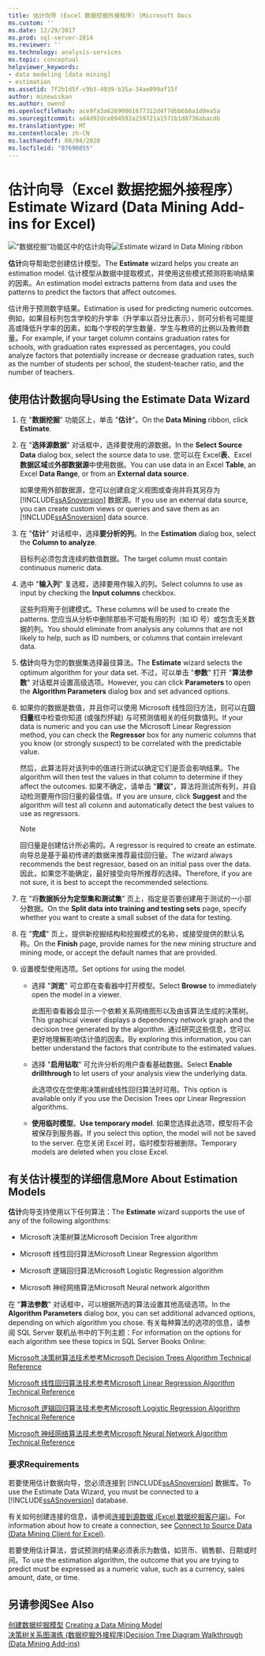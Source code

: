 ```yaml
---
title: 估计向导 (Excel 数据挖掘外接程序) |Microsoft Docs
ms.custom: ''
ms.date: 12/29/2017
ms.prod: sql-server-2014
ms.reviewer: ''
ms.technology: analysis-services
ms.topic: conceptual
helpviewer_keywords:
- data modeling [data mining]
- estimation
ms.assetid: 7f2b1d5f-c9b3-4939-b35a-34ae099af15f
author: minewiskan
ms.author: owend
ms.openlocfilehash: ace9fa3a62690061677312d4f7dbb6b8a1d0ea5a
ms.sourcegitcommit: ad4d92dce894592a259721a1571b1d8736abacdb
ms.translationtype: MT
ms.contentlocale: zh-CN
ms.lasthandoff: 08/04/2020
ms.locfileid: "87690855"
---
```

# <a name="estimate-wizard-data-mining-add-ins-for-excel"></a><span data-ttu-id="3ce77-102">估计向导（Excel 数据挖掘外接程序）</span><span class="sxs-lookup"><span data-stu-id="3ce77-102">Estimate Wizard (Data Mining Add-ins for Excel)</span></span>
  <span data-ttu-id="3ce77-103">![“数据挖掘”功能区中的估计向导](media/dmc-estimate.gif "“数据挖掘”功能区中的估计向导")</span><span class="sxs-lookup"><span data-stu-id="3ce77-103">![Estimate wizard in Data Mining ribbon](media/dmc-estimate.gif "Estimate wizard in Data Mining ribbon")</span></span>  
  
 <span data-ttu-id="3ce77-104">**估计**向导帮助您创建估计模型。</span><span class="sxs-lookup"><span data-stu-id="3ce77-104">The **Estimate** wizard helps you create an estimation model.</span></span> <span data-ttu-id="3ce77-105">估计模型从数据中提取模式，并使用这些模式预测将影响结果的因素。</span><span class="sxs-lookup"><span data-stu-id="3ce77-105">An estimation model extracts patterns from data and uses the patterns to predict the factors that affect outcomes.</span></span>  
  
 <span data-ttu-id="3ce77-106">估计用于预测数字结果。</span><span class="sxs-lookup"><span data-stu-id="3ce77-106">Estimation is used for predicting numeric outcomes.</span></span> <span data-ttu-id="3ce77-107">例如，如果目标列包含学校的升学率（升学率以百分比表示），则可分析有可能提高或降低升学率的因素，如每个学校的学生数量、学生与教师的比例以及教师数量。</span><span class="sxs-lookup"><span data-stu-id="3ce77-107">For example, if your target column contains graduation rates for schools, with graduation rates expressed as percentages, you could analyze factors that potentially increase or decrease graduation rates, such as the number of students per school, the student-teacher ratio, and the number of teachers.</span></span>  
  
## <a name="using-the-estimate-data-wizard"></a><span data-ttu-id="3ce77-108">使用估计数据向导</span><span class="sxs-lookup"><span data-stu-id="3ce77-108">Using the Estimate Data Wizard</span></span>  
  
1.  <span data-ttu-id="3ce77-109">在 "**数据挖掘**" 功能区上，单击 "**估计**"。</span><span class="sxs-lookup"><span data-stu-id="3ce77-109">On the **Data Mining** ribbon, click **Estimate**.</span></span>  
  
2.  <span data-ttu-id="3ce77-110">在 "**选择源数据**" 对话框中，选择要使用的源数据。</span><span class="sxs-lookup"><span data-stu-id="3ce77-110">In the **Select Source Data** dialog box, select the source data to use.</span></span> <span data-ttu-id="3ce77-111">您可以在 Excel**表**、Excel**数据区域**或**外部数据源**中使用数据。</span><span class="sxs-lookup"><span data-stu-id="3ce77-111">You can use data in an Excel **Table**, an Excel **Data Range**, or from an **External data source**.</span></span>  
  
     <span data-ttu-id="3ce77-112">如果使用外部数据源，您可以创建自定义视图或查询并将其另存为 [!INCLUDE[ssASnoversion](../includes/ssasnoversion-md.md)] 数据源。</span><span class="sxs-lookup"><span data-stu-id="3ce77-112">If you use an external data source, you can create custom views or queries and save them as an [!INCLUDE[ssASnoversion](../includes/ssasnoversion-md.md)] data source.</span></span>  
  
3.  <span data-ttu-id="3ce77-113">在 "**估计**" 对话框中，选择**要分析的列**。</span><span class="sxs-lookup"><span data-stu-id="3ce77-113">In the **Estimation** dialog box, select the **Column to analyze**.</span></span>  
  
     <span data-ttu-id="3ce77-114">目标列必须包含连续的数值数据。</span><span class="sxs-lookup"><span data-stu-id="3ce77-114">The target column must contain continuous numeric data.</span></span>  
  
4.  <span data-ttu-id="3ce77-115">选中 "**输入列**" 复选框，选择要用作输入的列。</span><span class="sxs-lookup"><span data-stu-id="3ce77-115">Select columns to use as input by checking the **Input columns** checkbox.</span></span>  
  
     <span data-ttu-id="3ce77-116">这些列将用于创建模式。</span><span class="sxs-lookup"><span data-stu-id="3ce77-116">These columns will be used to create the patterns.</span></span> <span data-ttu-id="3ce77-117">您应当从分析中删除那些不可能有用的列（如 ID 号）或包含无关数据的列。</span><span class="sxs-lookup"><span data-stu-id="3ce77-117">You should eliminate from analysis any columns that are not likely to help, such as ID numbers, or columns that contain irrelevant data.</span></span>  
  
5.  <span data-ttu-id="3ce77-118">**估计**向导为您的数据集选择最佳算法。</span><span class="sxs-lookup"><span data-stu-id="3ce77-118">The **Estimate** wizard selects the optimum algorithm for your data set.</span></span> <span data-ttu-id="3ce77-119">不过，可以单击 "**参数**" 打开 "**算法参数**" 对话框并设置高级选项。</span><span class="sxs-lookup"><span data-stu-id="3ce77-119">However, you can click **Parameters** to open the **Algorithm Parameters** dialog box and set advanced options.</span></span>  
  
6.  <span data-ttu-id="3ce77-120">如果你的数据是数值，并且你可以使用 Microsoft 线性回归方法，则可以在**回归量**框中检查你知道 (或强烈怀疑) 与可预测值相关的任何数值列。</span><span class="sxs-lookup"><span data-stu-id="3ce77-120">If your data is numeric and you can use the Microsoft Linear Regression method, you can check the **Regressor** box for any numeric columns that you know (or strongly suspect) to be correlated with the predictable value.</span></span>  
  
     <span data-ttu-id="3ce77-121">然后，此算法将对该列中的值进行测试以确定它们是否会影响结果。</span><span class="sxs-lookup"><span data-stu-id="3ce77-121">The algorithm will then test the values in that column to determine if they affect the outcomes.</span></span> <span data-ttu-id="3ce77-122">如果不确定，请单击 "**建议**"，算法将测试所有列，并自动检测要用作回归量的最佳值。</span><span class="sxs-lookup"><span data-stu-id="3ce77-122">If you are unsure, click **Suggest** and the algorithm will test all column and automatically detect the best values to use as regressors.</span></span>  
  
    > [!NOTE]  
    >  <span data-ttu-id="3ce77-123">回归量是创建估计所必需的。</span><span class="sxs-lookup"><span data-stu-id="3ce77-123">A regressor is required to create an estimate.</span></span> <span data-ttu-id="3ce77-124">向导总是基于最初传递的数据来推荐最佳回归量。</span><span class="sxs-lookup"><span data-stu-id="3ce77-124">The wizard always recommends the best regressor, based on an initial pass over the data.</span></span> <span data-ttu-id="3ce77-125">因此，如果您不能确定，最好接受向导所推荐的选择。</span><span class="sxs-lookup"><span data-stu-id="3ce77-125">Therefore, if you are not sure, it is best to accept the recommended selections.</span></span>  
  
7.  <span data-ttu-id="3ce77-126">在 "将**数据拆分为定型集和测试集**" 页上，指定是否要创建用于测试的一小部分数据。</span><span class="sxs-lookup"><span data-stu-id="3ce77-126">On the **Split data into training and testing sets** page, specify whether you want to create a small subset of the data for testing.</span></span>  
  
8.  <span data-ttu-id="3ce77-127">在 "**完成**" 页上，提供新挖掘结构和挖掘模式的名称，或接受提供的默认名称。</span><span class="sxs-lookup"><span data-stu-id="3ce77-127">On the **Finish** page, provide names for the new mining structure and mining mode, or accept the default names that are provided.</span></span>  
  
9. <span data-ttu-id="3ce77-128">设置模型使用选项。</span><span class="sxs-lookup"><span data-stu-id="3ce77-128">Set options for using the model.</span></span>  
  
    -   <span data-ttu-id="3ce77-129">选择 "**浏览**" 可立即在查看器中打开模型。</span><span class="sxs-lookup"><span data-stu-id="3ce77-129">Select **Browse** to immediately open the model in a viewer.</span></span>  
  
         <span data-ttu-id="3ce77-130">此图形查看器会显示一个依赖关系网络图形以及由该算法生成的决策树。</span><span class="sxs-lookup"><span data-stu-id="3ce77-130">This graphical viewer displays a dependency network graph and the decision tree generated by the algorithm.</span></span> <span data-ttu-id="3ce77-131">通过研究这些信息，您可以更好地理解影响估计值的因素。</span><span class="sxs-lookup"><span data-stu-id="3ce77-131">By exploring this information, you can better understand the factors that contribute to the estimated values.</span></span>  
  
    -   <span data-ttu-id="3ce77-132">选择 "**启用钻取**" 可允许分析的用户查看基础数据。</span><span class="sxs-lookup"><span data-stu-id="3ce77-132">Select **Enable drillthrough** to let users of your analysis view the underlying data.</span></span>  
  
         <span data-ttu-id="3ce77-133">此选项仅在您使用决策树或线性回归算法时可用。</span><span class="sxs-lookup"><span data-stu-id="3ce77-133">This option is available only if you use the Decision Trees opr Linear Regression algorithms.</span></span>  
  
    -   <span data-ttu-id="3ce77-134">**使用临时模型**。</span><span class="sxs-lookup"><span data-stu-id="3ce77-134">**Use temporary model**.</span></span> <span data-ttu-id="3ce77-135">如果您选择此选项，模型将不会被保存到服务器。</span><span class="sxs-lookup"><span data-stu-id="3ce77-135">If you select this option, the model will not be saved to the server.</span></span> <span data-ttu-id="3ce77-136">在您关闭 Excel 时，临时模型将被删除。</span><span class="sxs-lookup"><span data-stu-id="3ce77-136">Temporary models are deleted when you close Excel.</span></span>  
  
## <a name="more-about-estimation-models"></a><span data-ttu-id="3ce77-137">有关估计模型的详细信息</span><span class="sxs-lookup"><span data-stu-id="3ce77-137">More About Estimation Models</span></span>  
 <span data-ttu-id="3ce77-138">**估计**向导支持使用以下任何算法：</span><span class="sxs-lookup"><span data-stu-id="3ce77-138">The **Estimate** wizard supports the use of any of the following algorithms:</span></span>  
  
-   <span data-ttu-id="3ce77-139">Microsoft 决策树算法</span><span class="sxs-lookup"><span data-stu-id="3ce77-139">Microsoft Decision Tree algorithm</span></span>  
  
-   <span data-ttu-id="3ce77-140">Microsoft 线性回归算法</span><span class="sxs-lookup"><span data-stu-id="3ce77-140">Microsoft Linear Regression algorithm</span></span>  
  
-   <span data-ttu-id="3ce77-141">Microsoft 逻辑回归算法</span><span class="sxs-lookup"><span data-stu-id="3ce77-141">Microsoft Logistic Regression algorithm</span></span>  
  
-   <span data-ttu-id="3ce77-142">Microsoft 神经网络算法</span><span class="sxs-lookup"><span data-stu-id="3ce77-142">Microsoft Neural network algorithm</span></span>  
  
 <span data-ttu-id="3ce77-143">在 "**算法参数**" 对话框中，可以根据所选的算法设置其他高级选项。</span><span class="sxs-lookup"><span data-stu-id="3ce77-143">In the **Algorithm Parameters** dialog box, you can set additional advanced options, depending on which algorithm you chose.</span></span> <span data-ttu-id="3ce77-144">有关每种算法的选项的信息，请参阅 SQL Server 联机丛书中的下列主题：</span><span class="sxs-lookup"><span data-stu-id="3ce77-144">For information on the options for each algorithm see these topics in SQL Server Books Online:</span></span>  
  
 [<span data-ttu-id="3ce77-145">Microsoft 决策树算法技术参考</span><span class="sxs-lookup"><span data-stu-id="3ce77-145">Microsoft Decision Trees Algorithm Technical Reference</span></span>](data-mining/microsoft-decision-trees-algorithm-technical-reference.md)  
  
 [<span data-ttu-id="3ce77-146">Microsoft 线性回归算法技术参考</span><span class="sxs-lookup"><span data-stu-id="3ce77-146">Microsoft Linear Regression Algorithm Technical Reference</span></span>](data-mining/microsoft-linear-regression-algorithm-technical-reference.md)  
  
 [<span data-ttu-id="3ce77-147">Microsoft 逻辑回归算法技术参考</span><span class="sxs-lookup"><span data-stu-id="3ce77-147">Microsoft Logistic Regression Algorithm Technical Reference</span></span>](data-mining/microsoft-logistic-regression-algorithm-technical-reference.md)  
  
 [<span data-ttu-id="3ce77-148">Microsoft 神经网络算法技术参考</span><span class="sxs-lookup"><span data-stu-id="3ce77-148">Microsoft Neural Network Algorithm Technical Reference</span></span>](data-mining/microsoft-neural-network-algorithm-technical-reference.md)  
  
### <a name="requirements"></a><span data-ttu-id="3ce77-149">要求</span><span class="sxs-lookup"><span data-stu-id="3ce77-149">Requirements</span></span>  
 <span data-ttu-id="3ce77-150">若要使用估计数据向导，您必须连接到 [!INCLUDE[ssASnoversion](../includes/ssasnoversion-md.md)] 数据库。</span><span class="sxs-lookup"><span data-stu-id="3ce77-150">To use the Estimate Data Wizard, you must be connected to a [!INCLUDE[ssASnoversion](../includes/ssasnoversion-md.md)] database.</span></span>  
  
 <span data-ttu-id="3ce77-151">有关如何创建连接的信息，请参阅[连接到源数据 &#40;Excel 数据挖掘客户端&#41;](connect-to-source-data-data-mining-client-for-excel.md)。</span><span class="sxs-lookup"><span data-stu-id="3ce77-151">For information about how to create a connection, see [Connect to Source Data &#40;Data Mining Client for Excel&#41;](connect-to-source-data-data-mining-client-for-excel.md).</span></span>  
  
 <span data-ttu-id="3ce77-152">若要使用估计算法，尝试预测的结果必须表示为数值，如货币、销售额、日期或时间。</span><span class="sxs-lookup"><span data-stu-id="3ce77-152">To use the estimation algorithm, the outcome that you are trying to predict must be expressed as a numeric value, such as a currency, sales amount, date, or time.</span></span>  
  
## <a name="see-also"></a><span data-ttu-id="3ce77-153">另请参阅</span><span class="sxs-lookup"><span data-stu-id="3ce77-153">See Also</span></span>  
 <span data-ttu-id="3ce77-154">[创建数据挖掘模型](creating-a-data-mining-model.md) </span><span class="sxs-lookup"><span data-stu-id="3ce77-154">[Creating a Data Mining Model](creating-a-data-mining-model.md) </span></span>  
 [<span data-ttu-id="3ce77-155">决策树关系图演练 &#40;数据挖掘外接程序&#41;</span><span class="sxs-lookup"><span data-stu-id="3ce77-155">Decision Tree Diagram Walkthrough  &#40;Data Mining Add-ins&#41;</span></span>](decision-tree-diagram-walkthrough-data-mining-add-ins.md)  
  
  

